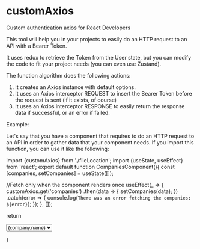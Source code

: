 # customAxios
Custom authentication axios for React Developers

This tool will help you in your projects to easily do an HTTP request to an API with a Bearer Token.

It uses redux to retrieve the Token from the User state, but you can modify the code to fit your project needs (you can even use Zustand).

The function algorithm does the following actions:

1. It creates an Axios instance with default options.
2. It uses an Axios interceptor REQUEST to insert the Bearer Token before the request is sent (if it exists, of course)
3. It uses an Axios interceptor RESPONSE to easily return the response data if successful, or an error if failed.

Example:

Let's say that you have a component that requires to do an HTTP request to an API in order to gather data that your component needs.
If you import this function, you can use it like the following:

import {customAxios} from './fileLocation';
import {useState, useEffect} from 'react';
export default function CompaniesComponent(){
  const [companies, setCompanies] = useState([]);
  
  //Fetch only when the component renders once
  useEffect(_ => {
    customAxios.get('companies')
      .then(data => {
        setCompanies(data);
      })
      .catch(error => {
        console.log(`There was an error fetching the companies: ${error}`);
      });
  }, []);
  
  
  return <div>
    <select>
      {companies.map(company => (<option value={company.id}>{company.name}</option>))}
    </select>
  </div>
}
